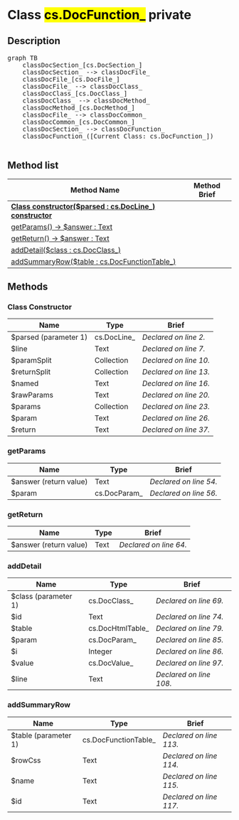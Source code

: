 <!DOCTYPE html>
<!---->
<html>
<header>
  <script src='https://cdn.jsdelivr.net/npm/mermaid/dist/mermaid.min.js'></script>
  <script src='https://cdn.jsdelivr.net/npm/marked/marked.min.js'></script>
  <link 
    href='https://cdn.jsdelivr.net/npm/bootstrap@5.0.0-beta2/dist/css/bootstrap.min.css'
    rel='stylesheet'
    integrity='sha384-BmbxuPwQa2lc/FVzBcNJ7UAyJxM6wuqIj61tLrc4wSX0szH/Ev+nYRRuWlolflfl'
    crossorigin='anonymous'
  >
  <script 
    src='https://cdn.jsdelivr.net/npm/bootstrap@5.0.0-beta2/dist/js/bootstrap.bundle.min.js'
    integrity='sha384-b5kHyXgcpbZJO/tY9Ul7kGkf1S0CWuKcCD38l8YkeH8z8QjE0GmW1gYU5S9FOnJ0'
    crossorigin='anonymous'
  ></script>
  <title>Class DocFunction_</title>
  <meta charset='ASCII' />
  <meta name='generator' value='4D Documentation' />
</header>
<body>
<div id='content' class='container'>

<h1>Class <mark>cs.DocFunction_</mark> <span class='badge bg-danger' data-bs-toggle='tooltip' title='To be use internally in a namespace' >private</span>
</h1>

<h2>Description</h2>

<pre class='mermaid'>
graph TB
    classDocSection_[cs.DocSection_]
    classDocSection_ --> classDocFile_
    classDocFile_[cs.DocFile_]
    classDocFile_ --> classDocClass_
    classDocClass_[cs.DocClass_]
    classDocClass_ --> classDocMethod_
    classDocMethod_[cs.DocMethod_]
    classDocFile_ --> classDocCommon_
    classDocCommon_[cs.DocCommon_]
    classDocSection_ --> classDocFunction_
    classDocFunction_([Current Class: cs.DocFunction_])

</pre>



<h2>Method list</h2>

<table class='table-hover'>
  <thead>
  <tr>
  <th>Method Name</th>
  <th>Method Brief</th>
  </tr></thead>
  <tbody>
  <tr>
    <td class='table-success'>
<a href='#class-constructor'><strong>Class constructor($parsed : cs.DocLine_)<strong> <span class='badge bg-primary' data-bs-toggle='tooltip' title='Class Constructor' >constructor</span></a>
</td>
    <td class='table-success'>

</td>
  </tr>
  <tr>
    <td class='table-success'>
<a href='#getParams'>getParams() -> $answer : Text</a>
</td>
    <td class='table-success'>

</td>
  </tr>
  <tr>
    <td class='table-success'>
<a href='#getReturn'>getReturn() -> $answer : Text</a>
</td>
    <td class='table-success'>

</td>
  </tr>
  <tr>
    <td class='table-success'>
<a href='#addDetail'>addDetail($class : cs.DocClass_)</a>
</td>
    <td class='table-success'>

</td>
  </tr>
  <tr>
    <td class='table-success'>
<a href='#addSummaryRow'>addSummaryRow($table : cs.DocFunctionTable_)</a>
</td>
    <td class='table-success'>

</td>
  </tr>
</tbody>
</table>

<h2>Methods</h2>

<h3 id='class-constructor'><strong>Class Constructor</strong></h3>

<table class=''>
  <thead>
  <tr>
  <th>Name</th>
  <th>Type</th>
  <th>Brief</th>
  </tr></thead>
  <tbody>
  <tr>
    <td class='table-primary'>
$parsed (parameter 1)
</td>
    <td class='table-primary'>
cs.DocLine_
</td>
    <td class='table-primary'>
<em>Declared on line 2.</em>
</td>
  </tr>
  <tr>
    <td class='table-info'>
$line
</td>
    <td class='table-info'>
Text
</td>
    <td class='table-info'>
<em>Declared on line 7.</em>
</td>
  </tr>
  <tr>
    <td class='table-info'>
$paramSplit
</td>
    <td class='table-info'>
Collection
</td>
    <td class='table-info'>
<em>Declared on line 10.</em>
</td>
  </tr>
  <tr>
    <td class='table-info'>
$returnSplit
</td>
    <td class='table-info'>
Collection
</td>
    <td class='table-info'>
<em>Declared on line 13.</em>
</td>
  </tr>
  <tr>
    <td class='table-info'>
$named
</td>
    <td class='table-info'>
Text
</td>
    <td class='table-info'>
<em>Declared on line 16.</em>
</td>
  </tr>
  <tr>
    <td class='table-info'>
$rawParams
</td>
    <td class='table-info'>
Text
</td>
    <td class='table-info'>
<em>Declared on line 20.</em>
</td>
  </tr>
  <tr>
    <td class='table-info'>
$params
</td>
    <td class='table-info'>
Collection
</td>
    <td class='table-info'>
<em>Declared on line 23.</em>
</td>
  </tr>
  <tr>
    <td class='table-info'>
$param
</td>
    <td class='table-info'>
Text
</td>
    <td class='table-info'>
<em>Declared on line 26.</em>
</td>
  </tr>
  <tr>
    <td class='table-info'>
$return
</td>
    <td class='table-info'>
Text
</td>
    <td class='table-info'>
<em>Declared on line 37.</em>
</td>
  </tr>
</tbody>
</table>



<h3 id='getParams'>getParams</h3>

<table class=''>
  <thead>
  <tr>
  <th>Name</th>
  <th>Type</th>
  <th>Brief</th>
  </tr></thead>
  <tbody>
  <tr>
    <td class='table-secondary'>
$answer (return value)
</td>
    <td class='table-secondary'>
Text
</td>
    <td class='table-secondary'>
<em>Declared on line 54.</em>
</td>
  </tr>
  <tr>
    <td class='table-info'>
$param
</td>
    <td class='table-info'>
cs.DocParam_
</td>
    <td class='table-info'>
<em>Declared on line 56.</em>
</td>
  </tr>
</tbody>
</table>



<h3 id='getReturn'>getReturn</h3>

<table class=''>
  <thead>
  <tr>
  <th>Name</th>
  <th>Type</th>
  <th>Brief</th>
  </tr></thead>
  <tbody>
  <tr>
    <td class='table-secondary'>
$answer (return value)
</td>
    <td class='table-secondary'>
Text
</td>
    <td class='table-secondary'>
<em>Declared on line 64.</em>
</td>
  </tr>
</tbody>
</table>



<h3 id='addDetail'>addDetail</h3>

<table class=''>
  <thead>
  <tr>
  <th>Name</th>
  <th>Type</th>
  <th>Brief</th>
  </tr></thead>
  <tbody>
  <tr>
    <td class='table-primary'>
$class (parameter 1)
</td>
    <td class='table-primary'>
cs.DocClass_
</td>
    <td class='table-primary'>
<em>Declared on line 69.</em>
</td>
  </tr>
  <tr>
    <td class='table-info'>
$id
</td>
    <td class='table-info'>
Text
</td>
    <td class='table-info'>
<em>Declared on line 74.</em>
</td>
  </tr>
  <tr>
    <td class='table-info'>
$table
</td>
    <td class='table-info'>
cs.DocHtmlTable_
</td>
    <td class='table-info'>
<em>Declared on line 79.</em>
</td>
  </tr>
  <tr>
    <td class='table-info'>
$param
</td>
    <td class='table-info'>
cs.DocParam_
</td>
    <td class='table-info'>
<em>Declared on line 85.</em>
</td>
  </tr>
  <tr>
    <td class='table-info'>
$i
</td>
    <td class='table-info'>
Integer
</td>
    <td class='table-info'>
<em>Declared on line 86.</em>
</td>
  </tr>
  <tr>
    <td class='table-info'>
$value
</td>
    <td class='table-info'>
cs.DocValue_
</td>
    <td class='table-info'>
<em>Declared on line 97.</em>
</td>
  </tr>
  <tr>
    <td class='table-info'>
$line
</td>
    <td class='table-info'>
Text
</td>
    <td class='table-info'>
<em>Declared on line 108.</em>
</td>
  </tr>
</tbody>
</table>



<h3 id='addSummaryRow'>addSummaryRow</h3>

<table class=''>
  <thead>
  <tr>
  <th>Name</th>
  <th>Type</th>
  <th>Brief</th>
  </tr></thead>
  <tbody>
  <tr>
    <td class='table-primary'>
$table (parameter 1)
</td>
    <td class='table-primary'>
cs.DocFunctionTable_
</td>
    <td class='table-primary'>
<em>Declared on line 113.</em>
</td>
  </tr>
  <tr>
    <td class='table-info'>
$rowCss
</td>
    <td class='table-info'>
Text
</td>
    <td class='table-info'>
<em>Declared on line 114.</em>
</td>
  </tr>
  <tr>
    <td class='table-info'>
$name
</td>
    <td class='table-info'>
Text
</td>
    <td class='table-info'>
<em>Declared on line 115.</em>
</td>
  </tr>
  <tr>
    <td class='table-info'>
$id
</td>
    <td class='table-info'>
Text
</td>
    <td class='table-info'>
<em>Declared on line 117.</em>
</td>
  </tr>
</tbody>
</table>




</div>
  <script>
    document.getElementById('content').innerHTML =
    marked(document.getElementById('content').innerHTML);
    mermaid.initialize({startOnLoad:true});
    var nodes = document.querySelectorAll('#content table');
    var i;
    for (i=0; i< nodes.length; i++){
      nodes[i].className=nodes[i].className+' table'; 
    }
  </script>
</body>
</html>